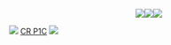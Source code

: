 
<p align="center">
 <img src="https://i.imgur.com/Cy82lEn.gif"><img src="https://64.media.tumblr.com/692b97d8e3204742445172e9fa4c2393/d79b386dd434d7d8-33/s250x400/56ca706d7e9635c60362a6dda19c5873efaef6fa.pnj"><img src="https://y2k.neocities.org/stamps2/glow_in_the_dark_by_glittersludge-day6eyf.png">
 </p>

![](https://sun9-46.userapi.com/impg/9MbzgvvTOSgS7sm1NPYx1al136hrKaczh2ZgBw/9-DZ2ewuMrs.jpg?size=2560x1072&quality=96&sign=88bfb99f2165e6e6c53efce158cd7206&type=album)
[CR P1C](https://vk.com/qfict.media?z=photo-201679647_457239287%2Falbum-201679647_00%2Frev)
![](https://sun9-8.userapi.com/impg/WlWOklLqbXVW0_skqA7BimgY1clYS2S9boNdGw/41rZO4H3ovc.jpg?size=1333x952&quality=96&sign=f566a500a24d79869a8986f1f89e1f4d&type=album)
  
